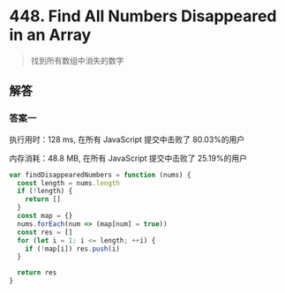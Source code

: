 # 448. Find All Numbers Disappeared in an Array

> 找到所有数组中消失的数字

## 解答

### 答案一

执行用时：128 ms, 在所有 JavaScript 提交中击败了 80.03%的用户

内存消耗：48.8 MB, 在所有 JavaScript 提交中击败了 25.19%的用户

```js
var findDisappearedNumbers = function (nums) {
  const length = nums.length
  if (!length) {
    return []
  }
  const map = {}
  nums.forEach(num => (map[num] = true))
  const res = []
  for (let i = 1; i <= length; ++i) {
    if (!map[i]) res.push(i)
  }

  return res
}
```
